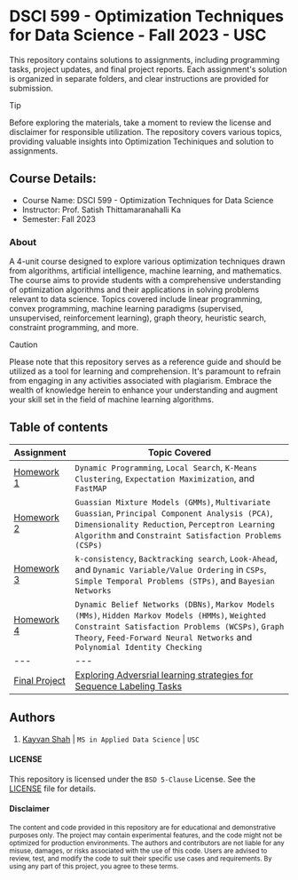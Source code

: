 # DSCI 599 - Optimization Techniques for Data Science - Fall 2023 - USC
This repository contains solutions to assignments, including programming tasks, project updates, and final project reports. Each assignment's solution is organized in separate folders, and clear instructions are provided for submission.

> [!TIP]
> Before exploring the materials, take a moment to review the license and disclaimer for responsible utilization. The repository covers various topics, providing valuable insights into Optimization Techiniques and solution to assignments.

## Course Details:
- Course Name: DSCI 599 - Optimization Techniques for Data Science
- Instructor: Prof. Satish Thittamaranahalli Ka
- Semester: Fall 2023

### About
A 4-unit course designed to explore various optimization techniques drawn from algorithms, artificial intelligence, machine learning, and mathematics. The course aims to provide students with a comprehensive understanding of optimization algorithms and their applications in solving problems relevant to data science. Topics covered include linear programming, convex programming, machine learning paradigms (supervised, unsupervised, reinforcement learning), graph theory, heuristic search, constraint programming, and more.

> [!CAUTION]
> Please note that this repository serves as a reference guide and should be utilized as a tool for learning and comprehension. It's paramount to refrain from engaging in any activities associated with plagiarism. Embrace the wealth of knowledge herein to enhance your understanding and augment your skill set in the field of machine learning algorithms.

## Table of contents
| Assignment         | Topic Covered                 |
|--------------------|-------------------------------|
| [Homework 1](/hw1) | `Dynamic Programming`, `Local Search`, `K-Means Clustering`, `Expectation Maximization`, and `FastMAP` |
| [Homework 2](/hw2) | `Guassian Mixture Models (GMMs)`, `Multivariate Guassian`, `Principal Component Analysis (PCA)`, `Dimensionality Reduction`, `Perceptron Learning Algorithm` and `Constraint Satisfaction Problems (CSPs)`|
| [Homework 3](/hw3) | `k-consistency`, `Backtracking search`, `Look-Ahead`, and `Dynamic Variable/Value Ordering` in `CSPs`, `Simple Temporal Problems (STPs)`, and `Bayesian Networks` |
| [Homework 4](/hw4) | `Dynamic Belief Networks (DBNs)`, `Markov Models (MMs)`, `Hidden Markov Models (HMMs)`, `Weighted Constraint Satisfaction Problems (WCSPs)`, `Graph Theory`, `Feed-Forward Neural Networks` and `Polynomial Identity Checking` |
| --- | --- |
| [Final Project](/project) | [Exploring Adversrial learning strategies for Sequence Labeling Tasks](https://github.com/KayvanShah1/pos-tagging-hmm-adversarial-learning) |

## Authors
1. [Kayvan Shah](https://github.com/KayvanShah1) | `MS in Applied Data Science` | `USC`

#### LICENSE
This repository is licensed under the `BSD 5-Clause` License. See the [LICENSE](LICENSE) file for details.

#### Disclaimer

<sub>
The content and code provided in this repository are for educational and demonstrative purposes only. The project may contain experimental features, and the code might not be optimized for production environments. The authors and contributors are not liable for any misuse, damages, or risks associated with the use of this code. Users are advised to review, test, and modify the code to suit their specific use cases and requirements. By using any part of this project, you agree to these terms.
</sub>